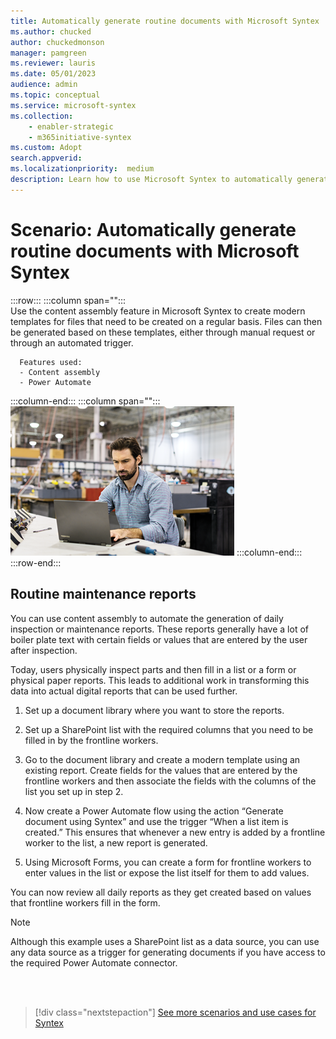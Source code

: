 ```yaml
---
title: Automatically generate routine documents with Microsoft Syntex
ms.author: chucked
author: chuckedmonson
manager: pamgreen
ms.reviewer: lauris
ms.date: 05/01/2023
audience: admin
ms.topic: conceptual
ms.service: microsoft-syntex
ms.collection: 
    - enabler-strategic
    - m365initiative-syntex
ms.custom: Adopt
search.appverid: 
ms.localizationpriority:  medium
description: Learn how to use Microsoft Syntex to automatically generate routine business documents.
---
```


# Scenario: Automatically generate routine documents with Microsoft Syntex

:::row:::
   :::column span="":::      
      Use the content assembly feature in Microsoft Syntex to create modern templates for files that need to be created on a regular basis. Files can then be generated based on these templates, either through manual request or through an automated trigger.

      Features used:
      - Content assembly 
      - Power Automate  
   :::column-end:::
   :::column span="":::
      ![Image of a generic business person using a computer in a manufacturing setting.](../media/content-understanding/uc-automatic-content-assembly.png)
   :::column-end:::
:::row-end:::

## Routine maintenance reports

You can use content assembly to automate the generation of daily inspection or maintenance reports. These reports generally have a lot of boiler plate text with certain fields or values that are entered by the user after inspection.

Today, users physically inspect parts and then fill in a list or a form or physical paper reports. This leads to additional work in transforming this data into actual digital reports that can be used further. 

1. Set up a document library where you want to store the reports.  

2. Set up a SharePoint list with the required columns that you need to be filled in by the frontline workers.  

3. Go to the document library and create a modern template using an existing report. Create fields for the values that are entered by the frontline workers and then associate the fields with the columns of the list you set up in step 2.  

4. Now create a Power Automate flow using the action “Generate document using Syntex” and use the trigger “When a list item is created.” This ensures that whenever a new entry is added by a frontline worker to the list, a new report is generated.  

5. Using Microsoft Forms, you can create a form for frontline workers to enter values in the list or expose the list itself for them to add values.  

You can now review all daily reports as they get created based on values that frontline workers fill in the form.  

> [!Note]
> Although this example uses a SharePoint list as a data source, you can use any data source as a trigger for generating documents if you have access to the required Power Automate connector.  
<br>
<br>

> [!div class="nextstepaction"]
> [See more scenarios and use cases for Syntex](adoption-scenarios.md)

